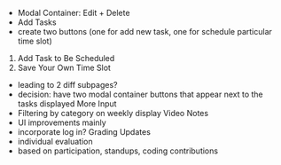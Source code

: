 - Modal Container: Edit + Delete 
- Add Tasks
- create two buttons (one for add new task, one for schedule particular time slot)
1. Add Task to Be Scheduled
2. Save Your Own Time Slot
- leading to 2 diff subpages?
- decision: have two modal container buttons that appear next to the tasks displayed
More Input
- Filtering by category on weekly display
Video Notes
- UI improvements mainly
- incorporate log in?
Grading Updates
- individual evaluation
- based on participation, standups, coding contributions
